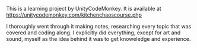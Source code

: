 This is a learning project by UnityCodeMonkey. 
It is available at https://unitycodemonkey.com/kitchenchaoscourse.php

I thoroughly went through it making notes, researching every topic that was covered and coding along.
I explicitly did everything, except for art and sound, myself as the idea behind it was to get knoweledge and experience.
